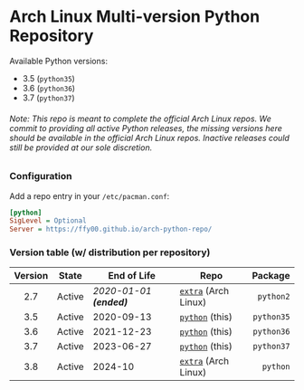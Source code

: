 # Arch Linux Multi-version Python Repository

Available  Python versions:
  - 3.5 (`python35`)
  - 3.6 (`python36`)
  - 3.7 (`python37`)

###### Note: This repo is meant to complete the official Arch Linux repos. We commit to providing all active Python releases, the missing versions here should be available in the official Arch Linux repos. Inactive releases could still be provided at our sole discretion.

### Configuration

Add a repo entry in your `/etc/pacman.conf`:
```ini
[python]
SigLevel = Optional
Server = https://ffy00.github.io/arch-python-repo/
```

### Version table (w/ distribution per repository)

| Version |  State   |        End of Life       |          Repo          |  Package   |
|:-------:|:--------:| ------------------------ | ---------------------- | ----------:|
| 2.7     | Active   | *2020-01-01 **(ended)*** | [`extra`] (Arch Linux) | `python2`  |
| 3.5     | Active   | 2020-09-13               | [`python`] (this)      | `python35` |
| 3.6     | Active   | 2021-12-23               | [`python`] (this)      | `python36` |
| 3.7     | Active   | 2023-06-27               | [`python`] (this)      | `python37` |
| 3.8     | Active   | 2024-10                  | [`extra`] (Arch Linux) | `python`   |

[`extra`]: https://www.archlinux.org/packages/?repo=Extra
[`python`]: https://github.com/FFY00/arch-python-repo
